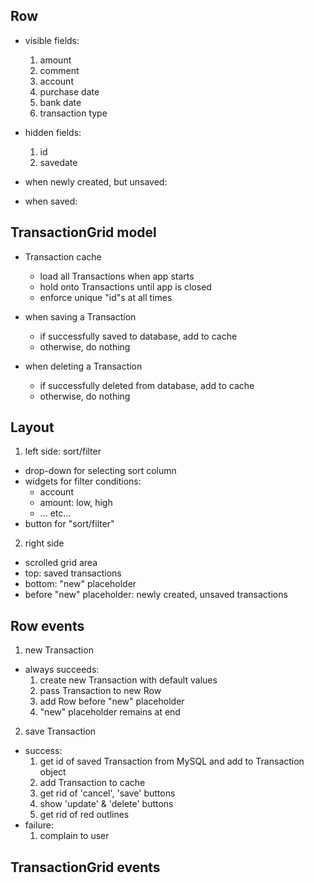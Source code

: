 
## Row

 - visible fields:
   1. amount
   2. comment
   3. account
   4. purchase date
   5. bank date
   6. transaction type

 - hidden fields:
   1. id
   2. savedate
   
 - when newly created, but unsaved:
   
 
 - when saved:


## TransactionGrid model

 - Transaction cache
   - load all Transactions when app starts
   - hold onto Transactions until app is closed
   - enforce unique "id"s at all times
 
 - when saving a Transaction
   - if successfully saved to database, add to cache
   - otherwise, do nothing
 
 - when deleting a Transaction
   - if successfully deleted from database, add to cache
   - otherwise, do nothing
   
   
## Layout

 1. left side: sort/filter
   - drop-down for selecting sort column
   - widgets for filter conditions:
     - account
     - amount: low, high
     - ... etc...
   - button for "sort/filter"
 
 2. right side
   - scrolled grid area
   - top:  saved transactions
   - bottom: "new" placeholder
   - before "new" placeholder:  newly created, unsaved transactions


## Row events

 1. new Transaction
   - always succeeds:
     1. create new Transaction with default values
     2. pass Transaction to new Row
     3. add Row before "new" placeholder
     4. "new" placeholder remains at end

 2. save Transaction
   - success:
     1. get id of saved Transaction from MySQL and add to Transaction object
     2. add Transaction to cache
     3. get rid of 'cancel', 'save' buttons
     4. show 'update' & 'delete' buttons
     5. get rid of red outlines
   - failure:
     1. complain to user


## TransactionGrid events

